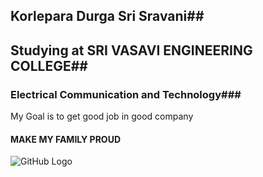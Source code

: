 ## Korlepara Durga Sri Sravani##
## Studying at SRI VASAVI ENGINEERING COLLEGE##
### Electrical Communication and Technology###
My Goal is to get good job in good company
#### MAKE MY FAMILY PROUD #### 
![GitHub Logo](/images/logo.png)
